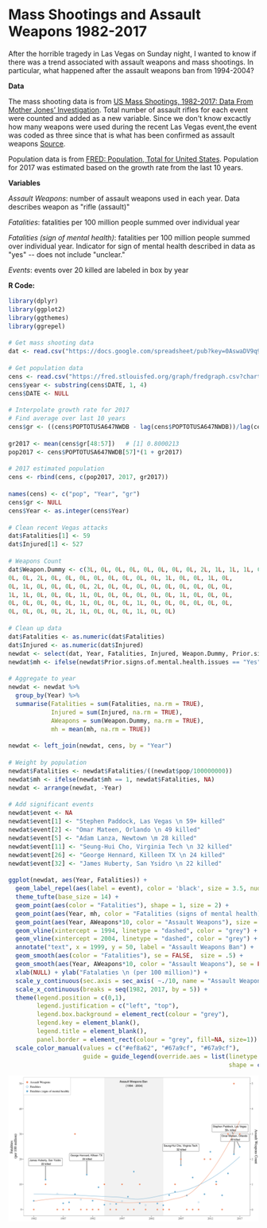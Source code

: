 # Mass Shootings and Assault Weapons 1982-2017 

After the horrible tragedy in Las Vegas on Sunday night, I wanted to know if there was a trend associated with assault weapons and mass shootings. In particular, what happened after the assault weapons ban from 1994-2004? 

**Data**

The mass shooting data is from [US Mass Shootings, 1982-2017: Data From Mother Jones’ Investigation](http://www.motherjones.com/politics/2012/12/mass-shootings-mother-jones-full-data/). Total number of assault rifles for each event were counted and added as a new variable. Since we don't know excactly how many weapons were used during the recent Las Vegas event,the event was coded as three since that is what has been confirmed as assault weapons [Source](https://www.washingtonpost.com/news/checkpoint/wp/2017/10/02/video-from-las-vegas-suggests-automatic-gunfire-heres-what-makes-machine-guns-different/). 

Population data is from [FRED: Population, Total for United States](https://fred.stlouisfed.org/series/POPTOTUSA647NWDB). Population for 2017 was estimated based on the growth rate from the last 10 years.

**Variables**

*Assault Weapons*: number of assault weapons used in each year. Data describes weapon as "rifle (assault)"

*Fatalities*: fatalities per 100 million people summed over individual year

*Fatalities (sign of mental health)*: fatalities per 100 million people summed over individual year. Indicator for sign of mental health described in data as "yes" -- does not include "unclear."

*Events*: events over 20 killed are labeled in box by year

**R Code:**

```r
library(dplyr)
library(ggplot2)
library(ggthemes)
library(ggrepel)

# Get mass shooting data
dat <- read.csv("https://docs.google.com/spreadsheet/pub?key=0AswaDV9q95oZdG5fVGJTS25GQXhSTDFpZXE0RHhUdkE&output=csv", stringsAsFactors = FALSE)

# Get population data
cens <- read.csv("https://fred.stlouisfed.org/graph/fredgraph.csv?chart_type=line&recession_bars=on&log_scales=&bgcolor=%23e1e9f0&graph_bgcolor=%23ffffff&fo=Open+Sans&ts=12&tts=12&txtcolor=%23444444&show_legend=yes&show_axis_titles=yes&drp=0&cosd=1960-01-01&coed=2016-01-01&height=450&stacking=&range=Max&mode=fred&id=POPTOTUSA647NWDB&transformation=lin&nd=1960-01-01&ost=-99999&oet=99999&lsv=&lev=&mma=0&fml=a&fgst=lin&fgsnd=2009-06-01&fq=Annual&fam=avg&vintage_date=&revision_date=&line_color=%234572a7&line_style=solid&lw=2&scale=left&mark_type=none&mw=2&width=1168", stringsAsFactors = FALSE)
cens$year <- substring(cens$DATE, 1, 4)
cens$DATE <- NULL

# Interpolate growth rate for 2017
# Find average over last 10 years
cens$gr <- ((cens$POPTOTUSA647NWDB - lag(cens$POPTOTUSA647NWDB))/lag(cens$POPTOTUSA647NWDB))

gr2017 <- mean(cens$gr[48:57])   # [1] 0.8000213
pop2017 <- cens$POPTOTUSA647NWDB[57]*(1 + gr2017)

# 2017 estimated population
cens <- rbind(cens, c(pop2017, 2017, gr2017))

names(cens) <- c("pop", "Year", "gr")          
cens$gr <- NULL     
cens$Year <- as.integer(cens$Year)

# Clean recent Vegas attacks
dat$Fatalities[1] <- 59
dat$Injured[1] <- 527

# Weapons Count
dat$Weapon.Dummy <- c(3L, 0L, 0L, 0L, 0L, 0L, 0L, 0L, 2L, 1L, 1L, 1L, 0L, 1L, 0L, 
0L, 0L, 2L, 0L, 0L, 0L, 0L, 0L, 0L, 0L, 0L, 1L, 0L, 0L, 1L, 0L, 
0L, 1L, 0L, 0L, 0L, 0L, 2L, 0L, 0L, 0L, 0L, 0L, 0L, 0L, 0L, 0L, 
1L, 1L, 0L, 0L, 0L, 1L, 0L, 0L, 0L, 0L, 0L, 0L, 1L, 0L, 0L, 0L, 
0L, 0L, 0L, 0L, 0L, 1L, 0L, 0L, 0L, 1L, 0L, 0L, 0L, 0L, 0L, 0L, 
0L, 0L, 0L, 0L, 2L, 1L, 0L, 0L, 0L, 1L, 0L, 0L)

# Clean up data
dat$Fatalities <- as.numeric(dat$Fatalities)
dat$Injured <- as.numeric(dat$Injured)
newdat <- select(dat, Year, Fatalities, Injured, Weapon.Dummy, Prior.signs.of.mental.health.issues)
newdat$mh <- ifelse(newdat$Prior.signs.of.mental.health.issues == "Yes", 1, NA)

# Aggregate to year
newdat <- newdat %>% 
  group_by(Year) %>% 
  summarise(Fatalities = sum(Fatalities, na.rm = TRUE),
            Injured = sum(Injured, na.rm = TRUE),
            AWeapons = sum(Weapon.Dummy, na.rm = TRUE),
            mh = mean(mh, na.rm = TRUE))

newdat <- left_join(newdat, cens, by = "Year")

# Weight by population
newdat$Fatalities <- newdat$Fatalities/((newdat$pop/100000000))
newdat$mh <- ifelse(newdat$mh == 1, newdat$Fatalities, NA)
newdat <- arrange(newdat, -Year)

# Add significant events
newdat$event <- NA
newdat$event[1] <- "Stephen Paddock, Las Vegas \n 59+ killed"
newdat$event[2] <- "Omar Mateen, Orlando \n 49 killed"
newdat$event[5] <- "Adam Lanza, Newtown \m 28 killed"
newdat$event[11] <- "Seung-Hui Cho, Virginia Tech \n 32 killed"
newdat$event[26] <- "George Hennard, Killeen TX \n 24 killed"
newdat$event[32] <- "James Huberty, San Ysidro \n 22 killed"

ggplot(newdat, aes(Year, Fatalities)) + 
  geom_label_repel(aes(label = event), color = 'black', size = 3.5, nudge_y = 7) +
  theme_tufte(base_size = 14) + 
  geom_point(aes(color = "Fatalities"), shape = 1, size = 2) + 
  geom_point(aes(Year, mh, color = "Fatalities (signs of mental health)"), shape = 16, size = 2) +
  geom_point(aes(Year, AWeapons*10, color = "Assault Weapons"), size = 2) +
  geom_vline(xintercept = 1994, linetype = "dashed", color = "grey") + 
  geom_vline(xintercept = 2004, linetype = "dashed", color = "grey") + 
  annotate("text", x = 1999, y = 50, label = "Assault Weapons Ban") +
  geom_smooth(aes(color = "Fatalities"), se = FALSE,  size = .5) + 
  geom_smooth(aes(Year, AWeapons*10, color = "Assault Weapons"), se = FALSE,  size = .5) +
  xlab(NULL) + ylab("Fatalaties \n (per 100 million)") +
  scale_y_continuous(sec.axis = sec_axis( ~./10, name = "Assault Weapons Count")) +
  scale_x_continuous(breaks = seq(1982, 2017, by = 5)) +    
  theme(legend.position = c(0,1), 
        legend.justification = c("left", "top"), 
        legend.box.background = element_rect(colour = "grey"), 
        legend.key = element_blank(),
        legend.title = element_blank(),
        panel.border = element_rect(colour = "grey", fill=NA, size=1)) +
  scale_color_manual(values = c("#ef8a62", "#67a9cf", "#67a9cf"),
                     guide = guide_legend(override.aes = list(linetype = c(rep("blank", 3)),
                                                              shape = c(16, 1, 16))))
```


![alt text](https://github.com/johnwoodill/Assault-Weapon-Count/blob/master/assault_weapons.png)

